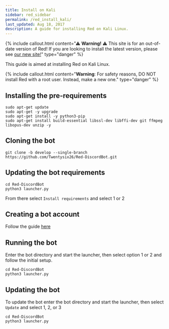 ```yaml
---
title: Install on Kali
sidebar: red_sidebar
permalink: /red_install_kali/
last_updated: Aug 18, 2017
description: A guide for installing Red on Kali Linux.
---
```


{% include callout.html content="⚠ **Warning!** ⚠ This site is for an out-of-date version of Red! If you are looking to install the latest version, please see [our new site!](https://docs.discord.red/en/stable/)" type="danger" %}
 
This guide is aimed at installing Red on Kali Linux.
 
{% include callout.html content="**Warning**: For safety reasons, DO NOT install Red with a root user. Instead, make a new one." type="danger" %}
 
## Installing the pre-requirements
 
```
sudo apt-get update
sudo apt-get -y upgrade
sudo apt-get install -y python3-pip
sudo apt-get install build-essential libssl-dev libffi-dev git ffmpeg libopus-dev unzip -y
```
 
## Cloning the bot
 
```
git clone -b develop --single-branch https://github.com/Twentysix26/Red-DiscordBot.git
```
 
## Updating the bot requirements
 
```
cd Red-DiscordBot
python3 launcher.py
```
From there select ``Install requirements`` and select 1 or 2
 
## Creating a bot account
 
Follow the guide [here](/Red-Docs/red_guide_bot_accounts/#creating-a-new-bot-account)
 
## Running the bot
 
Enter the bot directory and start the launcher, then select option 1 or 2 and follow the initial setup.
```
cd Red-DiscordBot
python3 launcher.py
```
 
## Updating the bot
 
To update the bot enter the bot directory and start the launcher,  then select ``Update`` and select 1, 2, or 3
```
cd Red-DiscordBot
python3 launcher.py
```
